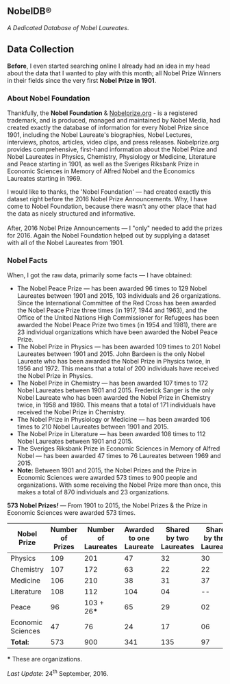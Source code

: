 ## NobelDB®
<i>A Dedicated Database of Nobel Laureates</i>.

## Data Collection
<b>Before</b>, I even started searching online I already had an idea in my head about the data that I wanted to play with this month; all Nobel Prize Winners in their fields since the very first <b>Nobel Prize in 1901</b>.

### About Nobel Foundation
Thankfully, the <b>Nobel Foundation</b> & [Nobelprize.org](http://www.nobelprize.org/) - is a registered trademark, and is produced, managed and maintained by Nobel Media, had created exactly the database of information for every Nobel Prize since 1901, including the Nobel Laureate's biographies, Nobel Lectures, interviews, photos, articles, video clips, and press releases. Nobelprize.org provides comprehensive, first-hand information about the Nobel Prize and Nobel Laureates in Physics, Chemistry, Physiology or Medicine, Literature and Peace starting in 1901, as well as the Sveriges Riksbank Prize in Economic Sciences in Memory of Alfred Nobel and the Economics Laureates starting in 1969.

I would like to thanks, the 'Nobel Foundation' — had created exactly this dataset right before the 2016 Nobel Prize Announcements. Why, I have come to Nobel Foundation, because there wasn't any other place that had the data as nicely structured and informative.<br/><br/>After, 2016 Nobel Prize Announcements — I "only" needed to add the prizes for 2016. Again the Nobel Foundation helped out by supplying a dataset with all of the Nobel Laureates from 1901.

### Nobel Facts
When, I got the raw data, primarily some facts — I have obtained:
- The Nobel Peace Prize — has been awarded 96 times to 129 Nobel Laureates between 1901 and 2015, 103 individuals and 26 organizations. Since the International Committee of the Red Cross has been awarded the Nobel Peace Prize three times (in 1917, 1944 and 1963), and the Office of the United Nations High Commissioner for Refugees has been awarded the Nobel Peace Prize two times (in 1954 and 1981), there are 23 individual organizations which have been awarded the Nobel Peace Prize.
- The Nobel Prize in Physics — has been awarded 109 times to 201 Nobel Laureates between 1901 and 2015. John Bardeen is the only Nobel Laureate who has been awarded the Nobel Prize in Physics twice, in 1956 and 1972. This means that a total of 200 individuals have received the Nobel Prize in Physics.
- The Nobel Prize in Chemistry — has been awarded 107 times to 172 Nobel Laureates between 1901 and 2015. Frederick Sanger is the only Nobel Laureate who has been awarded the Nobel Prize in Chemistry twice, in 1958 and 1980. This means that a total of 171 individuals have received the Nobel Prize in Chemistry.
- The Nobel Prize in Physiology or Medicine — has been awarded 106 times to 210 Nobel Laureates between 1901 and 2015.
- The Nobel Prize in Literature — has been awarded 108 times to 112 Nobel Laureates between 1901 and 2015.
- The Sveriges Riksbank Prize in Economic Sciences in Memory of Alfred Nobel — has been awarded 47 times to 76 Laureates between 1969 and 2015.
- <b>Note:</b> Between 1901 and 2015, the Nobel Prizes and the Prize in Economic Sciences were awarded 573 times to 900 people and organizations. With some receiving the Nobel Prize more than once, this makes a total of 870 individuals and 23 organizations.

<b>573 Nobel Prizes<i>!</i></b> — From 1901 to 2015, the Nobel Prizes & the Prize in Economic Sciences were awarded 573 times.

| Nobel Prize | Number of Prizes | Number of Laureates | Awarded to one Laureate | Shared by two Laureates | Shared by three Laureates |
| ----------- | ---------------- | ------------------- | ----------------------- | ----------------------- | ------------------------- |
| Physics     | 109	             | 201                 | 47                      | 32                      | 30                        |
| Chemistry   | 107	             | 172                 | 63                      | 22                      | 22                        |
| Medicine    | 106	             | 210                 | 38                      | 31                      | 37                        |
| Literature  | 108	             | 112                 | 104                     | 04                      | --                        |
| Peace       | 96	             | 103 + 26<b>*</b>    | 65                      | 29                      | 02                        |
| Economic Sciences | 47         | 76                  | 24                      | 17                      | 06                        |
| <b>Total:</b> | 573            | 900                 | 341                     | 135                     | 97                        |

<b>*</b> These are organizations.

<i>Last Update</i>: 24<sup>th</sup> September, 2016.
